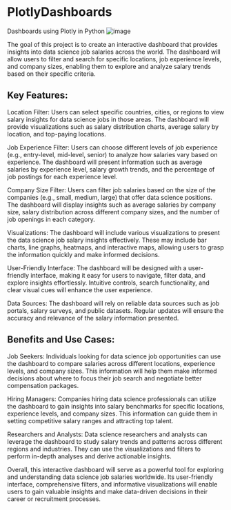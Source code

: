 # PlotlyDashboards
Dashboards using Plotly in Python
![image](https://github.com/rdhawan4/PlotlyDashboards/assets/112804900/03e379a7-0b67-4fda-987b-cc22660f7d9e)

The goal of this project is to create an interactive dashboard that provides insights into data science job salaries across the world. The dashboard will allow users to filter and search for specific locations, job experience levels, and company sizes, enabling them to explore and analyze salary trends based on their specific criteria.

## Key Features:

Location Filter: Users can select specific countries, cities, or regions to view salary insights for data science jobs in those areas. The dashboard will provide visualizations such as salary distribution charts, average salary by location, and top-paying locations.

Job Experience Filter: Users can choose different levels of job experience (e.g., entry-level, mid-level, senior) to analyze how salaries vary based on experience. The dashboard will present information such as average salaries by experience level, salary growth trends, and the percentage of job postings for each experience level.

Company Size Filter: Users can filter job salaries based on the size of the companies (e.g., small, medium, large) that offer data science positions. The dashboard will display insights such as average salaries by company size, salary distribution across different company sizes, and the number of job openings in each category.

Visualizations: The dashboard will include various visualizations to present the data science job salary insights effectively. These may include bar charts, line graphs, heatmaps, and interactive maps, allowing users to grasp the information quickly and make informed decisions.

User-Friendly Interface: The dashboard will be designed with a user-friendly interface, making it easy for users to navigate, filter data, and explore insights effortlessly. Intuitive controls, search functionality, and clear visual cues will enhance the user experience.

Data Sources: The dashboard will rely on reliable data sources such as job portals, salary surveys, and public datasets. Regular updates will ensure the accuracy and relevance of the salary information presented.

## Benefits and Use Cases:

Job Seekers: Individuals looking for data science job opportunities can use the dashboard to compare salaries across different locations, experience levels, and company sizes. This information will help them make informed decisions about where to focus their job search and negotiate better compensation packages.

Hiring Managers: Companies hiring data science professionals can utilize the dashboard to gain insights into salary benchmarks for specific locations, experience levels, and company sizes. This information can guide them in setting competitive salary ranges and attracting top talent.

Researchers and Analysts: Data science researchers and analysts can leverage the dashboard to study salary trends and patterns across different regions and industries. They can use the visualizations and filters to perform in-depth analyses and derive actionable insights.

Overall, this interactive dashboard will serve as a powerful tool for exploring and understanding data science job salaries worldwide. Its user-friendly interface, comprehensive filters, and informative visualizations will enable users to gain valuable insights and make data-driven decisions in their career or recruitment processes.
